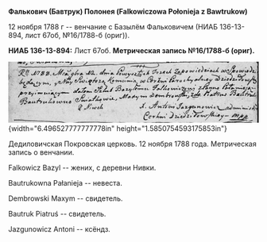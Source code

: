 **Фалькович (Бавтрук) Полонея (Falkowiczowa Połonieja z Bawtrukow)**

12 ноября 1788 г -- венчание с Базылём Фальковичем (НИАБ 136-13-894,
лист 67об, №16/1788-б (ориг)).

**НИАБ 136-13-894:** Лист 67об. **Метрическая запись №16/1788-б
(ориг).**

![](./media/4b3f2d4a89ab12d7fb8fbb16d2861bdb4b5a8f77.png){width="6.496527777777778in"
height="1.5850754593175853in"}

Дедиловичская Покровская церковь. 12 ноября 1788 года. Метрическая
запись о венчании.

Falkowicz Bazyl -- жених, с деревни Нивки.

Bautrukowna Pałanieja -- невеста.

Dembrowski Maxym -- свидетель.

Bautruk Piatruś -- свидетель.

Jazgunowicz Antoni -- ксёндз.
